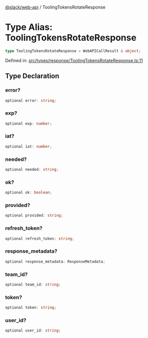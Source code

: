 [@slack/web-api](../index.md) / ToolingTokensRotateResponse

# Type Alias: ToolingTokensRotateResponse

```ts
type ToolingTokensRotateResponse = WebAPICallResult & object;
```

Defined in: [src/types/response/ToolingTokensRotateResponse.ts:11](https://github.com/slackapi/node-slack-sdk/blob/main/packages/web-api/src/types/response/ToolingTokensRotateResponse.ts#L11)

## Type Declaration

### error?

```ts
optional error: string;
```

### exp?

```ts
optional exp: number;
```

### iat?

```ts
optional iat: number;
```

### needed?

```ts
optional needed: string;
```

### ok?

```ts
optional ok: boolean;
```

### provided?

```ts
optional provided: string;
```

### refresh\_token?

```ts
optional refresh_token: string;
```

### response\_metadata?

```ts
optional response_metadata: ResponseMetadata;
```

### team\_id?

```ts
optional team_id: string;
```

### token?

```ts
optional token: string;
```

### user\_id?

```ts
optional user_id: string;
```
